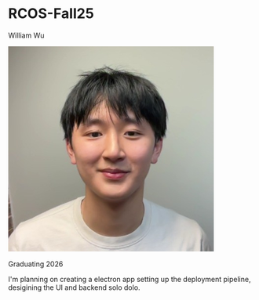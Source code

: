 # RCOS-Fall25
William Wu

[![Profile Pic](1731541058016.jpeg)](1731541058016.jpeg)

Graduating 2026

I'm planning on creating a electron app setting up the deployment pipeline, desigining the UI and backend solo dolo.
